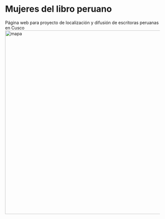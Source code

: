 # Mujeres del libro peruano
Página web para proyecto de localización y difusión de escritoras peruanas en Cusco
<img width="600" alt="mapa" src="https://user-images.githubusercontent.com/58043367/153087745-def8f2ef-e795-474b-81d8-69eb316f0f78.png">
